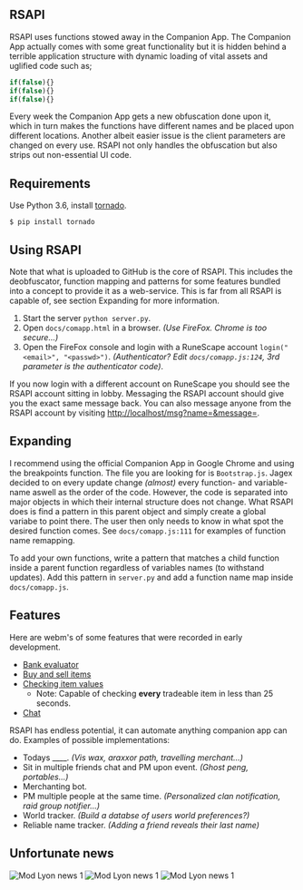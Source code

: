 ## RSAPI
RSAPI uses functions stowed away in the Companion App. The Companion App actually comes with some great functionality but it is hidden behind a terrible application structure with dynamic loading of vital assets and uglified code such as;
```javascript
if(false){}
if(false){}
if(false){}
```
Every week the Companion App gets a new obfuscation done upon it, which in turn makes the functions have different names and be placed upon different locations. Another albeit easier issue is the client parameters are changed on every use. RSAPI not only handles the obfuscation but also strips out non-essential UI code.

## Requirements
Use Python 3.6, install [tornado](https://www.tornadoweb.org/).

    $ pip install tornado

## Using RSAPI
Note that what is uploaded to GitHub is the core of RSAPI. This includes the deobfuscator, function mapping and patterns for some features bundled into a concept to provide it as a web-service. This is far from all RSAPI is capable of, see section Expanding for more information.

1. Start the server `python server.py`.
2. Open `docs/comapp.html` in a browser. _(Use FireFox. Chrome is too secure...)_
3. Open the FireFox console and login with a RuneScape account `login("<email>", "<passwd>")`. _(Authenticator? Edit `docs/comapp.js:124`, 3rd parameter is the authenticator code)_.

If you now login with a different account on RuneScape you should see the RSAPI account sitting in lobby. Messaging the RSAPI account should give you the exact same message back. You can also message anyone from the RSAPI account by visiting [http://localhost/msg?name=<NAME>&message=<MESSAGE>](#).

## Expanding
I recommend using the official Companion App in Google Chrome and using the breakpoints function. The file you are looking for is `Bootstrap.js`. Jagex decided to on every update change _(almost)_ every function- and variable-name aswell as the order of the code. However, the code is separated into major objects in which their internal structure does not change. What RSAPI does is find a pattern in this parent object and simply create a global variabe to point there. The user then only needs to know in what spot the desired function comes. See `docs/comapp.js:111` for examples of function name remapping.

To add your own functions, write a pattern that matches a child function inside a parent function regardless of variables names (to withstand updates). Add this pattern in `server.py` and add a function name map inside `docs/comapp.js`.

## Features
Here are webm's of some features that were recorded in early development.
* [Bank evaluator](https://giant.gfycat.com/FavoriteFabulousEasternglasslizard.webm)
* [Buy and sell items](https://giant.gfycat.com/NimbleGiantDwarfmongoose.webm)
* [Checking item values](https://giant.gfycat.com/NeglectedShamelessDairycow.webm)
  * Note: Capable of checking **every** tradeable item in less than 25 seconds.
* [Chat](https://giant.gfycat.com/DecisiveDismalFinwhale.webm)

RSAPI has endless potential, it can automate anything companion app can do. Examples of possible implementations:
* Todays ____. _(Vis wax, araxxor path, travelling merchant...)_
* Sit in multiple friends chat and PM upon event. _(Ghost peng, portables...)_
* Merchanting bot.
* PM multiple people at the same time. _(Personalized clan notification, raid group notifier...)_
* World tracker. _(Build a databse of users world preferences?)_
* Reliable name tracker. _(Adding a friend reveals their last name)_

## Unfortunate news
![Mod Lyon news 1](https://i.gyazo.com/e899cd54ab3dfc339e294340607b694d.png)
![Mod Lyon news 1](https://i.gyazo.com/ef1a0a39368a44cebd2a6db75b625158.png)
![Mod Lyon news 1](https://i.gyazo.com/1365377d6bc925ea5e750b2406458fb9.png)
